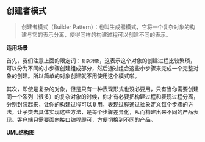 ## 创建者模式

> 创建者模式（Builder Pattern）：也叫生成器模式，它将一个复杂对象的构建与它的表示分离，使得同样的构建过程可以创建不同的表示。


**适用场景**



首先，我们注意上面的限定词：`复杂对象`，这表示这个对象的创建过程比较繁琐，可以分为不同的小步骤创建组成部分，然后通过组合这些小步骤来完成一个完整对象的创建。所以简单的对象创建就不用使用这个模式啦。

其次，即使是复杂的对象，但是只有一种表现形式也没必要用，只有当你需要创建同一个系列（很多）的复杂对象的时候，你才有必要把构建过程和表现过程分离，分别封装起来，让你的构建过程可以复用，表现过程通过抽象定义每个步骤的方法，让子类去具体实现这些方法，是每个步骤差异化，从而构建出来不同的产品表现。客户端只需要面向接口编程即可，方便切换到不同的产品。

 **UML结构图**





































